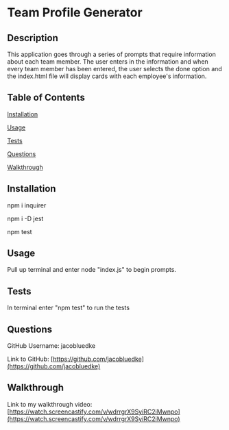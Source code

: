 # Team Profile Generator
  ## Description
  This application goes through a series of prompts that require information about each team member. The user enters in the information and when every team member has been entered, the user selects the done option and the index.html file will display cards with each employee's information. 
  ## Table of Contents
  [Installation](#installation)

  [Usage](#usage)

  [Tests](#tests)

  [Questions](#questions)

  [Walkthrough](#walkthrough)
  
  ## Installation
  npm i inquirer

  npm i -D jest 
  
  npm test
  ## Usage
  Pull up terminal and enter node "index.js" to begin prompts.
  ## Tests
  In terminal enter "npm test" to run the tests
  ## Questions
  GitHub Username: jacobluedke

  Link to GitHub: [https://github.com/jacobluedke](https://github.com/jacobluedke)

  ## Walkthrough

Link to my walkthrough video: [https://watch.screencastify.com/v/wdrrgrX9SyiRC2iMwnpo](https://watch.screencastify.com/v/wdrrgrX9SyiRC2iMwnpo)
